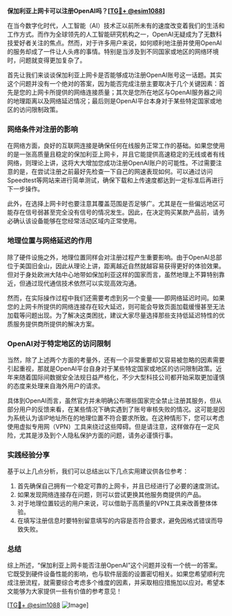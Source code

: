 **保加利亚上网卡可以注册OpenAI吗？[[TG💪+ @esim1088](https://t.me/s/esim1088)]**

在当今数字化时代，人工智能（AI）技术正以前所未有的速度改变着我们的生活和工作方式。而作为全球领先的人工智能研究机构之一，OpenAI无疑成为了无数科技爱好者关注的焦点。然而，对于许多用户来说，如何顺利地注册并使用OpenAI的服务却成了一件让人头疼的事情。特别是当涉及到不同国家或地区的网络环境时，问题就变得更加复杂了。

首先让我们来谈谈保加利亚上网卡是否能够成功注册OpenAI账号这一话题。其实这个问题并没有一个绝对的答案，因为能否完成注册主要取决于几个关键因素：首先是您的上网卡所提供的网络连接质量；其次是您所在地区与OpenAI服务器之间的地理距离以及网络延迟情况；最后则是OpenAI平台本身对于某些特定国家或地区的访问限制政策。

### 网络条件对注册的影响

在网络方面，良好的互联网连接是确保任何在线服务正常工作的基础。如果您使用的是一张高质量且稳定的保加利亚上网卡，并且它能提供高速稳定的无线或者有线网络，则理论上讲，这将大大增加您成功注册OpenAI账户的可能性。不过需要注意的是，在尝试注册之前最好先检查一下自己的网速表现如何。可以通过访问Speedtest等网站来进行简单测试，确保下载和上传速度都达到一定标准后再进行下一步操作。

此外，在选择上网卡时也要注意其覆盖范围是否足够广。尤其是在一些偏远地区可能存在信号弱甚至完全没有信号的情况发生。因此，在决定购买某款产品前，请务必确认该设备能够在您经常活动区域内正常使用。

### 地理位置与网络延迟的作用

除了硬件设施之外，地理位置同样会对注册过程产生重要影响。由于OpenAI总部位于美国旧金山，因此从理论上讲，距离越近自然就越容易获得更好的体验效果。但对于身处欧洲大陆中心地带如保加利亚这样的国家而言，虽然地理上不算特别靠近，但通过现代通信技术依然可以实现高效沟通。

然而，在实际操作过程中我们还需要考虑到另一个变量——即网络延迟时间。如果您的上网卡所提供的网络连接存在较大延迟，则可能会导致页面加载缓慢甚至无法加载等问题出现。为了解决这类困扰，建议大家尽量选择那些支持低延迟特性的优质服务提供商所提供的解决方案。

### OpenAI对于特定地区的访问限制

当然，除了上述两个方面的考量外，还有一个非常重要却又容易被忽略的因素需要引起重视，那就是OpenAI平台自身对于某些特定国家或地区的访问限制政策。近年来随着国际间数据安全法规日益严格化，不少大型科技公司都开始采取更加谨慎的态度来处理来自海外用户的请求。

具体到OpenAI而言，虽然官方并未明确公布哪些国家完全禁止注册其服务，但从部分用户的反馈来看，在某些情况下确实遇到了账号审核失败的情况。这可能是因为系统认为该IP地址所在的地理位置不符合要求所致。在这种情形下，您可以考虑使用虚拟专用网（VPN）工具来绕过这些障碍。但是请注意，这样做存在一定风险，尤其是涉及到个人隐私保护方面的问题，请务必谨慎行事。

### 实践经验分享

基于以上几点分析，我们可以总结出以下几点实用建议供各位参考：

1. 首先确保自己拥有一个稳定可靠的上网卡，并且已经进行了必要的速度测试。
2. 如果发现网络连接存在问题，则可以尝试更换其他服务商提供的产品。
3. 对于地理位置较远的用户来说，可以借助于高质量的VPN工具来改善整体体验。
4. 在填写注册信息时要特别留意填写的内容是否符合要求，避免因格式错误而导致失败。

### 总结

综上所述，“保加利亚上网卡能否注册OpenAI”这个问题并没有一个统一的答案。它既受到硬件设备性能的影响，也与软件层面的设置密切相关。如果您希望顺利完成注册流程，就需要综合考虑多个维度的因素，并采取相应措施加以应对。希望本文能够为大家提供一些有价值的参考意见！

[[TG💪+ @esim1088](https://t.me/s/esim1088) ![Image](https://i.postimg.cc/4NQfJmqS/Snipaste-2025-05-13-00-14-12.png)]